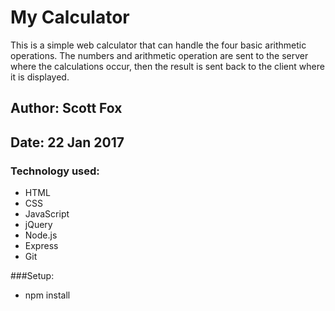 # My Calculator

This is a simple web calculator that can handle the four basic arithmetic operations. The numbers and arithmetic operation are sent to the server where the calculations occur, then the result is sent back to the client where it is displayed.

## Author: Scott Fox

## Date: 22 Jan 2017

### Technology used:
- HTML
- CSS
- JavaScript 
- jQuery
- Node.js
- Express
- Git

###Setup:
- npm install

